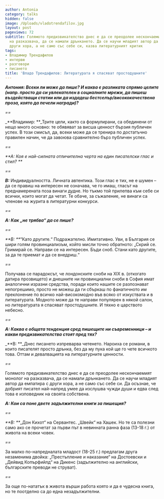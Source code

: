 ```yaml
---
author: Antonia
category: talks
hidden: false
image: /Uploads/vladotrendafilov.jpg
layout: post
pageviews: 72
subtitle: Голямото предизвикателство днес е да се преодолее нескончаемият монолог
  на разказвача, да се намали дрънкането. Да се научи младият автор да емпатира с
  други хора, а не само със себе си, казва литературният критик
tags:
- Владимир Трендафилов
- интервю
- разговори
- писането
title: 'Владo Трендафилов: Литературата я спасяват простодушните'
---
```


_**Антония: Всеки ли може да пише? И каква е разликата спрямо целите (напр. просто да си увлекателен в социалните мрежи, да пишеш въздействащи статии или да издадеш бестселър/висококачествена проза, която да печели награди)?**_

_\==_

_**Владимир: **_Трите цели, както са формулирани, са обединени от нещо много основно: те обявяват за висша ценност бързия публичен успех. В този смисъл, да, всеки може да се тренира по достатъчно правилен начин, че да завоюва сравнително бърз публичен успех.

_\==_

_**А:  Коя е най-силната отличителна черта на един писателски глас и стил? **_

_\==_

_**В:**_ Индивидуалността. Личната автентика. Този глас е тих, не е шумен – да се правиш на интересен не означава, че го имаш, гласът на преднамерената поза винаги дудне. Но тъкмо той прилепва към себе си всички, които могат да четат. Те обаче, за съжаление, не винаги са членове на журита в литературни конкурси.

_\==_

_**А:  Как „не трябва“ да се пише?**_

_\==_

_**В: **_“Като другите.“ Подражателно. Имитативно. Уви, в България се шири голям провинциализъм, който мисли точно обратното: „Скрий се. Гримирай се. Направи се на интересен. Бъди сноб. Стани като другите, за да те приемат и да се внедриш.“ 

_\==_

Получава се парадоксът, че лондонските сноби на XIX в. (откогато датира прозвището) и днешните ни провинциални сноби в София имат аналогични изразни средства, поради които нашите се разпознават непогрешимо, просто не можеш да ги сбъркаш по фанатичното им преклонение по всичко най-високомодно във всяко от изкуствата и в литературата. Модното може да те направи популярен в някой салон, но литературата я спасяват простодушните. И тяхно е царството небесно.

_\==_

_**А: Каква е общата тенденция сред пишещите ни съвременници – и какви предизвикателства стоят пред тях?**_

_**В: **_Днес писането изпреварва четенето. Нароиха се романи, в които писателят просто дрънка, без да му пука кой ще го чете всичкото това. Оттам и девалвацията на литературните ценности. 

_\==_

Голямото предизвикателство днес е да се преодолее нескончаемият монолог на разказвача, да се намали дрънкането. Да се научи младият автор да емпатира с други хора, а не само със себе си. Да осъзнае, че добрият писател най-напред умее да изслушва чужди души и едва след това е изповедник на своята собствена.

_**А: Кои са поне двете задължителни книги за пишещия?**_

_\==_

_**В: **_„Дон Кихот“ на Сервантес. „Швейк“ на Хашек. Но те са полезни само ако се прочетат за първи път в невинната ранна фаза (13-18 г.) от живота на всеки човек. 

_\==_

За малко по-напредналата младост (18-25 г.) предлагам друга незаменима двойка: „Престъпление и наказание“ на Достоевски и „Дейвид Копърфийлд“ на Дикенс (задължително на английски, българските преводи не струват). 

_\==_

За още по-нататък в живота върши работа която и да е чудесна книга, но те поотделно са до една незадължителни.